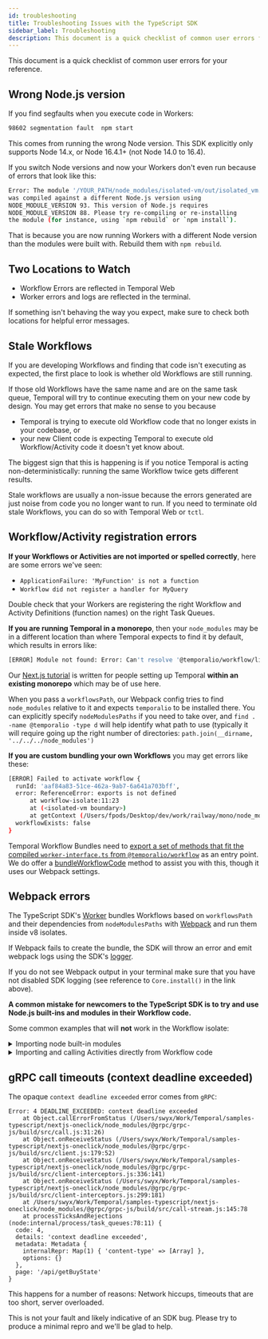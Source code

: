 ```yaml
---
id: troubleshooting
title: Troubleshooting Issues with the TypeScript SDK
sidebar_label: Troubleshooting
description: This document is a quick checklist of common user errors for your reference.
---
```


This document is a quick checklist of common user errors for your reference.

## Wrong Node.js version

If you find segfaults when you execute code in Workers:

```bash
98602 segmentation fault  npm start
```

This comes from running the wrong Node version.
This SDK explicitly only supports Node 14.x, or Node 16.4.1+ (not Node 14.0 to 16.4).

If you switch Node versions and now your Workers don't even run because of errors that look like this:

```bash
Error: The module '/YOUR_PATH/node_modules/isolated-vm/out/isolated_vm.node'
was compiled against a different Node.js version using
NODE_MODULE_VERSION 93. This version of Node.js requires
NODE_MODULE_VERSION 88. Please try re-compiling or re-installing
the module (for instance, using `npm rebuild` or `npm install`).
```

That is because you are now running Workers with a different Node version than the modules were built with.
Rebuild them with `npm rebuild`.

## Two Locations to Watch

- Workflow Errors are reflected in Temporal Web
- Worker errors and logs are reflected in the terminal.

If something isn't behaving the way you expect, make sure to check both locations for helpful error messages.

## Stale Workflows

If you are developing Workflows and finding that code isn't executing as expected, the first place to look is whether old Workflows are still running.

If those old Workflows have the same name and are on the same task queue, Temporal will try to continue executing them on your new code by design.
You may get errors that make no sense to you because

- Temporal is trying to execute old Workflow code that no longer exists in your codebase, or
- your new Client code is expecting Temporal to execute old Workflow/Activity code it doesn't yet know about.

The biggest sign that this is happening is if you notice Temporal is acting non-deterministically: running the same Workflow twice gets different results.

Stale workflows are usually a non-issue because the errors generated are just noise from code you no longer want to run.
If you need to terminate old stale Workflows, you can do so with Temporal Web or `tctl`.

## Workflow/Activity registration errors

**If your Workflows or Activities are not imported or spelled correctly**, here are some errors we've seen:

- `ApplicationFailure: 'MyFunction' is not a function`
- `Workflow did not register a handler for MyQuery`

Double check that your Workers are registering the right Workflow and Activity Definitions (function names) on the right Task Queues.

**If you are running Temporal in a monorepo**, then your `node_modules` may be in a different location than where Temporal expects to find it by default, which results in errors like:

```bash
[ERROR] Module not found: Error: Can't resolve '@temporalio/workflow/lib/worker-interface.js' in '/src'
```

Our [Next.js tutorial](/docs/typescript/nextjs-tutorial) is written for people setting up Temporal **within an existing monorepo** which may be of use here.

When you pass a `workflowsPath`, our Webpack config tries to find `node_modules` relative to it and expects `temporalio` to be installed there.
You can explicitly specify `nodeModulesPaths` if you need to take over, and `find . -name @temporalio -type d` will help identify what path to use (typically it will require going up the right number of directories: `path.join(__dirname, '../../../node_modules')`

**If you are custom bundling your own Workflows** you may get errors like these:

```bash
[ERROR] Failed to activate workflow {
  runId: 'aaf84a83-51ce-462a-9ab7-6a641a703bff',
  error: ReferenceError: exports is not defined
      at workflow-isolate:11:23
      at (<isolated-vm boundary>)
      at getContext (/Users/fpods/Desktop/dev/work/railway/mono/node_modules/@temporalio/worker/lib/workflow/isolated-vm.js:82:22),
  workflowExists: false
}
```

Temporal Workflow Bundles need to [export a set of methods that fit the compiled `worker-interface.ts` from `@temporalio/workflow`](https://github.com/temporalio/sdk-typescript/blob/eaa2d205c9bc5ff4a3b17c0b34f2dcf6b1e0264a/packages/worker/src/workflow/bundler.ts#L81) as an entry point.
We do offer a [bundleWorkflowCode](/docs/typescript/workers/#prebuilt-workflow-bundles) method to assist you with this, though it uses our Webpack settings.

## Webpack errors

The TypeScript SDK's [Worker](/docs/typescript/workers) bundles Workflows based on `workflowsPath` and their dependencies from `nodeModulesPaths` with [Webpack](https://webpack.js.org/) and run them inside v8 isolates.

If Webpack fails to create the bundle, the SDK will throw an error and emit webpack logs using the SDK's [logger](/docs/typescript/logging#logs-generated-by-sdk-components).

If you do not see Webpack output in your terminal make sure that you have not disabled SDK logging (see reference to `Core.install()` in the link above).

**A common mistake for newcomers to the TypeScript SDK is to try and use Node.js built-ins and modules in their Workflow code.**

Some common examples that will **not** work in the Workflow isolate:

<details>
<summary>
Importing node built-in modules
</summary>

:::danger Antipattern

```ts
import fs from 'fs';

const config = fs.readFileSync('config.json', 'utf8');
```

:::

This is invalid because reading from the filesystem is a non-deterministic operation, the file may change from the time of the original Workflow execution to when the Workflow is replayed.

You'll typically see an error in this form in the Webpack output:

```
2021-10-14T19:22:00.606Z [INFO] Module not found: Error: Can't resolve 'fs' in '/Users/you/your-project/src'
2021-10-14T19:22:00.606Z [INFO] resolve 'fs' in '/Users/you/your-project/src'
2021-10-14T19:22:00.606Z [INFO]   Parsed request is a module
2021-10-14T19:22:00.606Z [INFO]   using description file: /Users/you/your-project/package.json (relative path: ./src)
2021-10-14T19:22:00.606Z [INFO]     Field 'browser' doesn't contain a valid alias configuration
```

</details>

<details>
<summary>
Importing and calling Activities directly from Workflow code
</summary>

:::danger Antipattern

```ts
import { makeHTTPRequest } from './activities';

export async function myWorkflow(): Promise<string> {
  return await makeHTTPRequest('https://temporal.io');
}
```

:::

This is invalid because activity implementations should not be directly referenced by Workflow code.
Activities are used by Workflows in order make network calls and reading from the filesystem, operations which are non-deterministic by nature because they rely on external state.
Temporal records Activity results in the Workflow history and in case your Workflow is replayed, completed Activities will not be rerun, instead their recorded result will be delivered to the Workflow.

You'll typically see an error in this form in the Webpack output:

```
2021-10-14T19:46:52.731Z [INFO] ERROR in ./src/activities.ts 8:31-46
2021-10-14T19:46:52.731Z [INFO] Module not found: Error: Can't resolve 'http' in '/Users/you/your-project/src'
2021-10-14T19:46:52.731Z [INFO]
2021-10-14T19:46:52.731Z [INFO] BREAKING CHANGE: webpack < 5 used to include polyfills for node.js core modules by default.
2021-10-14T19:46:52.731Z [INFO] This is no longer the case. Verify if you need this module and configure a polyfill for it.
2021-10-14T19:46:52.731Z [INFO]
2021-10-14T19:46:52.731Z [INFO] If you want to include a polyfill, you need to:
2021-10-14T19:46:52.731Z [INFO]         - add a fallback 'resolve.fallback: { "http": require.resolve("stream-http") }'
2021-10-14T19:46:52.731Z [INFO]         - install 'stream-http'
2021-10-14T19:46:52.731Z [INFO] If you don't want to include a polyfill, you can use an empty module like this:
2021-10-14T19:46:52.731Z [INFO]         resolve.fallback: { "http": false }
```

To properly call your Activities from Workflow code use `proxyActivities` and make sure to only import the Activity types.

```ts
import { proxyActivities } from '@temporalio/workflow';

import type * as activities from './activities';
const { makeHTTPRequest } = proxyActivities<typeof activities>();

export async function myWorkflow(): Promise<string> {
  return await makeHTTPRequest('https://temporal.io');
}
```

</details>

## gRPC call timeouts (context deadline exceeded)

The opaque `context deadline exceeded` error comes from `gRPC`:

```
Error: 4 DEADLINE_EXCEEDED: context deadline exceeded
    at Object.callErrorFromStatus (/Users/swyx/Work/Temporal/samples-typescript/nextjs-oneclick/node_modules/@grpc/grpc-js/build/src/call.js:31:26)
    at Object.onReceiveStatus (/Users/swyx/Work/Temporal/samples-typescript/nextjs-oneclick/node_modules/@grpc/grpc-js/build/src/client.js:179:52)
    at Object.onReceiveStatus (/Users/swyx/Work/Temporal/samples-typescript/nextjs-oneclick/node_modules/@grpc/grpc-js/build/src/client-interceptors.js:336:141)
    at Object.onReceiveStatus (/Users/swyx/Work/Temporal/samples-typescript/nextjs-oneclick/node_modules/@grpc/grpc-js/build/src/client-interceptors.js:299:181)
    at /Users/swyx/Work/Temporal/samples-typescript/nextjs-oneclick/node_modules/@grpc/grpc-js/build/src/call-stream.js:145:78
    at processTicksAndRejections (node:internal/process/task_queues:78:11) {
  code: 4,
  details: 'context deadline exceeded',
  metadata: Metadata {
    internalRepr: Map(1) { 'content-type' => [Array] },
    options: {}
  },
  page: '/api/getBuyState'
}
```

This happens for a number of reasons: Network hiccups, timeouts that are too short, server overloaded.

This is not your fault and likely indicative of an SDK bug. Please try to produce a minimal repro and we'll be glad to help.
